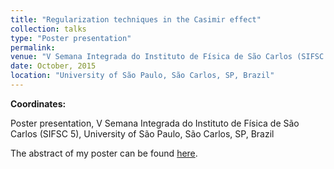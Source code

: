 ```yaml
---
title: "Regularization techniques in the Casimir effect"
collection: talks
type: "Poster presentation"
permalink: 
venue: "V Semana Integrada do Instituto de Física de São Carlos (SIFSC 5)"
date: October, 2015
location: "University of São Paulo, São Carlos, SP, Brazil"
---
```


**Coordinates:**

Poster presentation, V Semana Integrada do Instituto de Física de São Carlos (SIFSC 5), University of São Paulo, São Carlos, SP, Brazil

The abstract of my poster can be found [here](http://sifsc.ifsc.usp.br/livroresumos/Livro_de_Resumos_2015.pdf).
